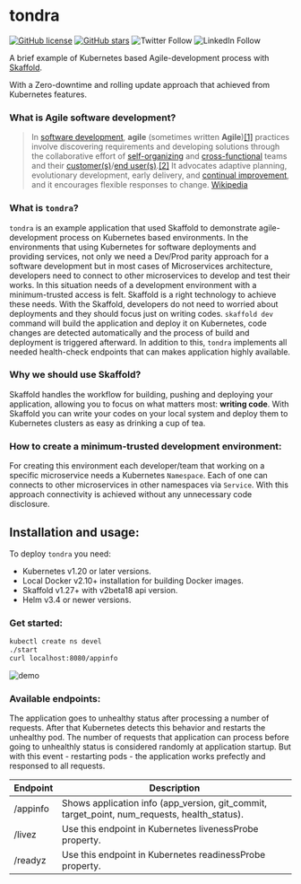 # tondra

[![GitHub license](https://img.shields.io/github/license/ssbostan/tondra)](https://github.com/ssbostan/tondra/blob/master/LICENSE)
[![GitHub stars](https://img.shields.io/github/stars/ssbostan/tondra)](https://github.com/ssbostan/tondra/stargazers)
![Twitter Follow](https://img.shields.io/twitter/follow/saeidbostan?style=social)
![LinkedIn Follow](https://shields.io/badge/style-ssbostan-black?logo=linkedin&label=LinkedIn&link=https://www.linkedin.com/in/ssbostan)

A brief example of Kubernetes based Agile-development process with [Skaffold](https://github.com/GoogleContainerTools/skaffold).

With a Zero-downtime and rolling update approach that achieved from Kubernetes features.

###  What is Agile software development?

> In [software development](https://en.wikipedia.org/wiki/Software_development "Software development"), **agile** (sometimes written **Agile**)[[1]](https://en.wikipedia.org/wiki/Agile_software_development#cite_note-1) practices involve discovering requirements and developing solutions through the collaborative effort of [self-organizing](https://en.wikipedia.org/wiki/Self-organizing_communities "Self-organizing communities") and [cross-functional](https://en.wikipedia.org/wiki/Cross-functional_team "Cross-functional team") teams and their [customer(s)](https://en.wikipedia.org/wiki/Customer "Customer")/[end user(s)](https://en.wikipedia.org/wiki/End_user "End user").[[2]](https://en.wikipedia.org/wiki/Agile_software_development#cite_note-Collier_2011-2) It advocates adaptive planning, evolutionary development, early delivery, and [continual improvement](https://en.wikipedia.org/wiki/Continual_improvement_process "Continual improvement process"), and it encourages flexible responses to change. [Wikipedia](https://en.wikipedia.org/wiki/Agile_software_development)

### What is `tondra`?

`tondra` is an example application that used Skaffold to demonstrate agile-development process on Kubernetes based environments. In the environments that using Kubernetes for software deployments and providing services, not only we need a Dev/Prod parity approach for a software development but in most cases of Microservices architecture, developers need to connect to other microservices to develop and test their works. In this situation needs of a development environment with a minimum-trusted access is felt. Skaffold is a right technology to achieve these needs. With the Skaffold, developers do not need to worried about deployments and they should focus just on writing codes. `skaffold dev` command will build the application and deploy it on Kubernetes, code changes are detected automatically and the process of build and deployment is triggered afterward. In addition to this, `tondra` implements all needed health-check endpoints that can makes application highly available.

### Why we should use Skaffold?

Skaffold handles the workflow for building, pushing and deploying your application, allowing you to focus on what matters most: **writing code**. With Skaffold you can write your codes on your local system and deploy them to Kubernetes clusters as easy as drinking a cup of tea.

### How to create a minimum-trusted development environment:

For creating this environment each developer/team that working on a specific microservice needs a Kubernetes `Namespace`. Each of one can connects to other microservices in other namespaces via `Service`. With this approach connectivity is achieved without any unnecessary code disclosure.

## Installation and usage:

To deploy `tondra` you need:

  - Kubernetes v1.20 or later versions.
  - Local Docker v2.10+ installation for building Docker images.
  - Skaffold v1.27+ with v2beta18 api version.
  - Helm v3.4 or newer versions.

### Get started:

```bash
kubectl create ns devel
./start
curl localhost:8080/appinfo
```

![demo](https://raw.githubusercontent.com/ssbostan/tondra/master/demo.gif)

### Available endpoints:

The application goes to unhealthy status after processing a number of requests. After that Kubernetes detects this behavior and restarts the unhealthy pod. The number of requests that application can process before going to unhealthly status is considered randomly at application startup. But with this event - restarting pods - the application works prefectly and responsed to all requests.

| Endpoint | Description |
| -- | -- |
| /appinfo | Shows application info (app_version, git_commit, target_point, num_requests, health_status). |
| /livez | Use this endpoint in Kubernetes livenessProbe property. |
| /readyz | Use this endpoint in Kubernetes readinessProbe property. |
